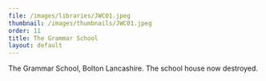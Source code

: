 ```yaml
---
file: /images/libraries/JWC01.jpeg
thumbnail: /images/thumbnails/JWC01.jpeg
order: 11
title: The Grammar School
layout: default
---
```

The Grammar School, Bolton Lancashire. The school house now destroyed.
